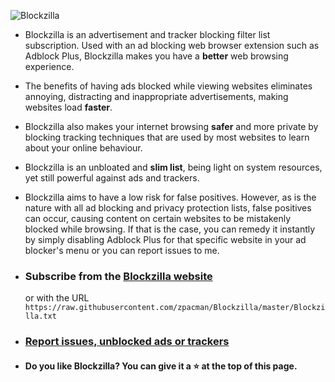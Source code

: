 ![Blockzilla](https://raw.githubusercontent.com/zpacman/Blockzilla/beta-testing/Blockzilla%20Logo.png "Blockzilla")

- Blockzilla is an advertisement and tracker blocking filter list subscription. Used with an ad blocking web browser extension such as Adblock Plus, Blockzilla makes you have a **better** web browsing experience.

- The benefits of having ads blocked while viewing websites eliminates annoying, distracting and inappropriate advertisements, making websites load **faster**.

- Blockzilla also makes your internet browsing **safer** and more private by blocking tracking techniques that are used by most websites to learn about your online behaviour.

- Blockzilla is an unbloated and **slim list**, being light on system resources, yet still powerful against ads and trackers. 

- Blockzilla aims to have a low risk for false positives. However, as is the nature with all ad blocking and privacy protection lists, false positives can occur, causing content on certain websites to be mistakenly blocked while browsing. If that is the case, you can remedy it instantly by simply disabling Adblock Plus for that specific website in your ad blocker's menu or you can report issues to me.

- ### Subscribe from the [Blockzilla website](https://blockzilla.jimdo.com/)

     or with the URL `https://raw.githubusercontent.com/zpacman/Blockzilla/master/Blockzilla.txt`

- ### [Report issues, unblocked ads or trackers](./CONTRIBUTING.md)

- #### Do you like Blockzilla? You can give it a :star: at the top of this page.
